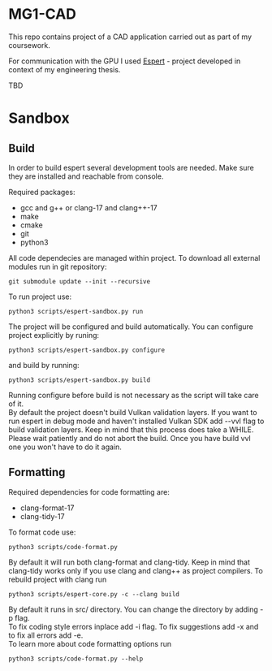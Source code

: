 # MG1-CAD

This repo contains project of a CAD application carried out as part of my coursework. 

For communication with the GPU I used [Espert](https://github.com/engineer-boys/espert-core) - project developed 
in context of my engineering thesis.

TBD

# Sandbox

## Build

In order to build espert several development tools are needed. Make sure they are installed and reachable from console.

Required packages:
- gcc and g++ or clang-17 and clang++-17
- make
- cmake
- git
- python3

All code dependecies are managed within project. To download all external modules run in git repository:
```
git submodule update --init --recursive
```

To run project use:
```
python3 scripts/espert-sandbox.py run
```
The project will be configured and build automatically. You can configure project explicitly by runing:

```
python3 scripts/espert-sandbox.py configure
```
and build by running:
```
python3 scripts/espert-sandbox.py build
```
Running configure before build is not necessary as the script will take care of it. \
By default the project doesn't build Vulkan validation layers. If you want to run espert in debug mode and haven't installed Vulkan SDK add --vvl flag to build validation layers. Keep in mind that this process does take a WHILE. Please wait patiently and do not abort the build. Once you have build vvl one you won't have to do it again.

## Formatting

Required dependencies for code formatting are:
- clang-format-17
- clang-tidy-17

To format code use:
```
python3 scripts/code-format.py
```
By default it will run both clang-format and clang-tidy. Keep in mind that clang-tidy works only if you use clang and clang++ as project compilers. To rebuild project with clang run
```
python3 scripts/espert-core.py -c --clang build
```
By default it runs in src/ directory. You can change the directory by adding -p flag.\
To fix coding style errors inplace add -i flag. To fix suggestions add -x and to fix all errors add -e.\
To learn more about code formatting options run
```
python3 scripts/code-format.py --help
```
